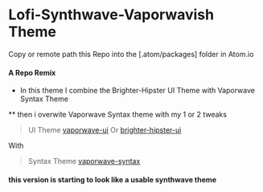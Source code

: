 # Lofi-Synthwave-Vaporwavish Theme

Copy or remote path this Repo into the [.atom/packages] folder in Atom.io
#### A Repo Remix

* In this theme I combine the Brighter-Hipster UI Theme with Vaporwave Syntax Theme

** then i overwite Vaporwave Syntax theme with my 1 or 2 tweaks

> UI Theme
> [vaporwave-ui](https://atom.io/themes/vaporwave-ui) Or [brighter-hipster-ui](https://github.com/itsnicoleking/brighter-hipster-ui)

With  
> Syntax Theme
> [vaporwave-syntax](https://atom.io/themes/vaporwave-syntax)

#### this version is starting to look like a usable synthwave theme
